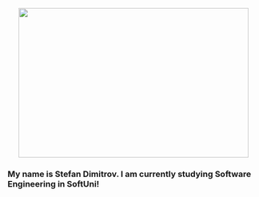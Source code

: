 <p align="center">
  <img width="460" height="300" src="https://github.com/StefanDimitrow/ProfileRepo/blob/main/72uG.gif">
</p>



<h3>My name is Stefan Dimitrov. I am currently studying Software Engineering in SoftUni!</h2>





